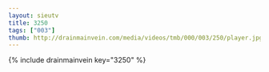 ```yaml
--- 
layout: sieutv
title: 3250
tags: ["003"]
thumb: http://drainmainvein.com/media/videos/tmb/000/003/250/player.jpg
---
```

{% include drainmainvein key="3250" %} 
